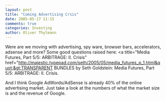 ```yaml
---
layout: post
title: "Coming Advertising Crsis"
date: 2005-05-17 11:15
comments: true
categories: Investing
author: Oliver Thylmann
---
```



Were are we moving with advertising, spy ware, browser bars, accelerators, adsense and more? Some good questions raised here: &lt;a title=&quot;Media Futures, Part 5/5: ARBITRAGE: II. Crisis&quot; href=&quot;http://majestic.typepad.com/seth/2005/05/media_futures_p_1.html&quot;&gt;TRANSPARENT BUNDLES by Seth Goldstein: Media Futures, Part 5/5: ARBITRAGE: II. Crisis.

And I think Google AdWords/AdSense is already 40% of the online advertising market. Just take a look at the numbers of what the market size is and the revenue of Google.


